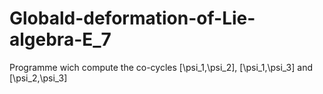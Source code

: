 # Globald-deformation-of-Lie-algebra-E_7
Programme wich compute the co-cycles [\psi_1,\psi_2], [\psi_1,\psi_3] and [\psi_2,\psi_3]
